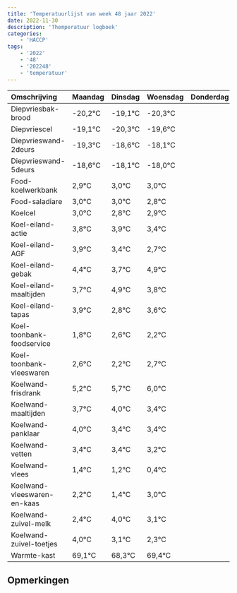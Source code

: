 ```yaml
---
title: 'Temperatuurlijst van week 48 jaar 2022'
date: 2022-11-30
description: 'Themperatuur logboek'
categories:
    - 'HACCP'
tags:
    - '2022'
    - '48'
    - '202248'
    - 'temperatuur'
---
```

|Omschrijving|Maandag|Dinsdag|Woensdag|Donderdag|Vrijdag|Zaterdag|Zondag|
|:---|:---|:---|:---|:---|:---|:---|:---|
|Diepvriesbak-brood|-20,2°C|-19,1°C|-20,3°C| | | | |
|Diepvriescel|-19,1°C|-20,3°C|-19,6°C| | | | |
|Diepvrieswand-2deurs|-19,3°C|-18,6°C|-18,1°C| | | | |
|Diepvrieswand-5deurs|-18,6°C|-18,1°C|-18,0°C| | | | |
|Food-koelwerkbank|2,9°C|3,0°C|3,0°C| | | | |
|Food-saladiare|3,0°C|3,0°C|2,8°C| | | | |
|Koelcel|3,0°C|2,8°C|2,9°C| | | | |
|Koel-eiland-actie|3,8°C|3,9°C|3,4°C| | | | |
|Koel-eiland-AGF|3,9°C|3,4°C|2,7°C| | | | |
|Koel-eiland-gebak|4,4°C|3,7°C|4,9°C| | | | |
|Koel-eiland-maaltijden|3,7°C|4,9°C|3,8°C| | | | |
|Koel-eiland-tapas|3,9°C|2,8°C|3,6°C| | | | |
|Koel-toonbank-foodservice|1,8°C|2,6°C|2,2°C| | | | |
|Koel-toonbank-vleeswaren|2,6°C|2,2°C|2,7°C| | | | |
|Koelwand-frisdrank|5,2°C|5,7°C|6,0°C| | | | |
|Koelwand-maaltijden|3,7°C|4,0°C|3,4°C| | | | |
|Koelwand-panklaar|4,0°C|3,4°C|3,4°C| | | | |
|Koelwand-vetten|3,4°C|3,4°C|3,2°C| | | | |
|Koelwand-vlees|1,4°C|1,2°C|0,4°C| | | | |
|Koelwand-vleeswaren-en-kaas|2,2°C|1,4°C|3,0°C| | | | |
|Koelwand-zuivel-melk|2,4°C|4,0°C|3,1°C| | | | |
|Koelwand-zuivel-toetjes|4,0°C|3,1°C|2,3°C| | | | |
|Warmte-kast|69,1°C|68,3°C|69,4°C| | | | |

## Opmerkingen


